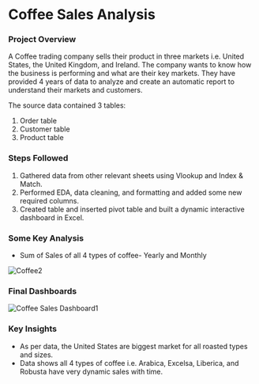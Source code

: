 # Coffee Sales Analysis

### Project Overview

A Coffee trading company sells their product in three markets i.e. United States, the United Kingdom, and Ireland. The company wants to know how the business is performing and what are their key markets. They have provided 4 years of data to analyze and create an automatic report to understand their markets and customers.

The source data contained 3 tables:

1. Order table
2. Customer table
3. Product table

### Steps Followed

1. Gathered data from other relevant sheets using Vlookup and Index & Match.
2. Performed EDA, data cleaning, and formatting and added some new required columns.
3. Created table and inserted pivot table and built a dynamic interactive dashboard in Excel.

### Some Key Analysis

- Sum of Sales of all 4 types of coffee- Yearly and Monthly

![Coffee2](https://github.com/nadirquamer/Coffee_Sales_Analysis_Excel/assets/46354703/9896cedf-7182-45a1-894c-c40d2bf217b2)


### Final Dashboards

![Coffee Sales Dashboard1](https://github.com/nadirquamer/Coffee_Sales_Analysis_Excel/assets/46354703/0844fa76-0089-4600-a9e5-a54a6011f189)

### Key Insights

- As per data, the United States are biggest market for all roasted types and sizes.
- Data shows all 4 types of coffee i.e. Arabica, Excelsa, Liberica, and Robusta have very dynamic sales with time.


